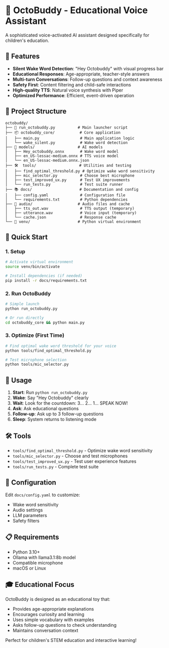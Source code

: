 # 🐙 OctoBuddy - Educational Voice Assistant

A sophisticated voice-activated AI assistant designed specifically for children's education.

## 🎯 Features

- **Silent Wake Word Detection**: "Hey Octobuddy" with visual progress bar
- **Educational Responses**: Age-appropriate, teacher-style answers
- **Multi-turn Conversations**: Follow-up questions and context awareness
- **Safety First**: Content filtering and child-safe interactions
- **High-quality TTS**: Natural voice synthesis with Piper
- **Optimized Performance**: Efficient, event-driven operation

## 📁 Project Structure

```
octobuddy/
├── 🚀 run_octobuddy.py          # Main launcher script
├── 📦 octobuddy_core/           # Core application
│   ├── main.py                  # Main application logic
│   └── wake_silent.py           # Wake word detection
├── 🤖 models/                   # AI models
│   ├── Hey_octobuddy.onnx       # Wake word model
│   ├── en_US-lessac-medium.onnx # TTS voice model
│   └── en_US-lessac-medium.onnx.json
├── 🛠️  tools/                   # Utilities and testing
│   ├── find_optimal_threshold.py # Optimize wake word sensitivity
│   ├── mic_selector.py          # Choose best microphone
│   ├── test_improved_ux.py      # Test UX improvements
│   └── run_tests.py             # Test suite runner
├── 📚 docs/                     # Documentation and config
│   ├── config.yaml              # Configuration file
│   └── requirements.txt         # Python dependencies
├── 🎵 audio/                    # Audio files and cache
│   ├── tts_out.wav              # TTS output (temporary)
│   ├── utterance.wav            # Voice input (temporary)
│   └── cache.json               # Response cache
└── 🐍 venv/                     # Python virtual environment
```

## 🚀 Quick Start

### 1. Setup
```bash
# Activate virtual environment
source venv/bin/activate

# Install dependencies (if needed)
pip install -r docs/requirements.txt
```

### 2. Run OctoBuddy
```bash
# Simple launch
python run_octobuddy.py

# Or run directly
cd octobuddy_core && python main.py
```

### 3. Optimize (First Time)
```bash
# Find optimal wake word threshold for your voice
python tools/find_optimal_threshold.py

# Test microphone selection
python tools/mic_selector.py
```

## 🎯 Usage

1. **Start**: Run `python run_octobuddy.py`
2. **Wake**: Say "Hey Octobuddy" clearly
3. **Wait**: Look for the countdown: 3... 2... 1... SPEAK NOW!
4. **Ask**: Ask educational questions
5. **Follow-up**: Ask up to 3 follow-up questions
6. **Sleep**: System returns to listening mode

## 🛠️ Tools

- `tools/find_optimal_threshold.py` - Optimize wake word sensitivity
- `tools/mic_selector.py` - Choose and test microphones
- `tools/test_improved_ux.py` - Test user experience features
- `tools/run_tests.py` - Complete test suite

## 🔧 Configuration

Edit `docs/config.yaml` to customize:
- Wake word sensitivity
- Audio settings
- LLM parameters
- Safety filters

## 📋 Requirements

- Python 3.10+
- Ollama with llama3.1:8b model
- Compatible microphone
- macOS or Linux

## 🎓 Educational Focus

OctoBuddy is designed as an educational toy that:
- Provides age-appropriate explanations
- Encourages curiosity and learning
- Uses simple vocabulary with examples
- Asks follow-up questions to check understanding
- Maintains conversation context

Perfect for children's STEM education and interactive learning!
